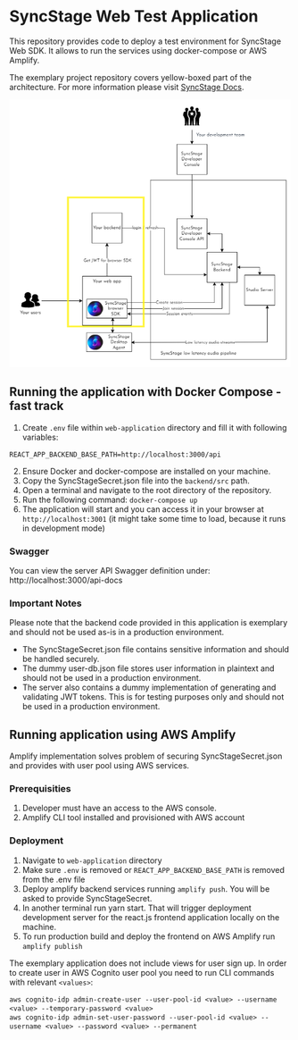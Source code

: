 # SyncStage Web Test Application

This repository provides code to deploy a test environment for SyncStage Web SDK. It allows to run the services using docker-compose or AWS Amplify.

The exemplary project repository covers yellow-boxed part of the architecture. For more information please visit [SyncStage Docs](https://docs.sync-stage.com/web/overview).

![alt Architecture](./assets/arch.png)

## Running the application with Docker Compose - fast track

1. Create `.env` file within `web-application` directory and fill it with following variables:

```
REACT_APP_BACKEND_BASE_PATH=http://localhost:3000/api
```

2. Ensure Docker and docker-compose are installed on your machine.
3. Copy the SyncStageSecret.json file into the `backend/src` path.
4. Open a terminal and navigate to the root directory of the repository.
5. Run the following command: `docker-compose up`
6. The application will start and you can access it in your browser at `http://localhost:3001` (it might take some time to load, because it runs in development mode)

### Swagger

You can view the server API Swagger definition under: http://localhost:3000/api-docs 

### Important Notes

Please note that the backend code provided in this application is exemplary and should not be used as-is in a production environment.

* The SyncStageSecret.json file contains sensitive information and should be handled securely.
* The dummy user-db.json file stores user information in plaintext and should not be used in a production environment.
* The server also contains a dummy implementation of generating and validating JWT tokens. This is for testing purposes only and should not be used in a production environment.

## Running application using AWS Amplify

Amplify implementation solves problem of securing SyncStageSecret.json and provides with user pool using AWS services. 

### Prerequisities 

1. Developer must have an access to the AWS console.
2. Amplify CLI tool installed and provisioned with AWS account

### Deployment

1. Navigate to `web-application` directory
2. Make sure `.env` is removed or `REACT_APP_BACKEND_BASE_PATH` is removed from the .env file
3. Deploy amplify backend services running `amplify push`. You will be asked to provide SyncStageSecret.
4. In another terminal run yarn start. That will trigger deployment development server for the react.js frontend application locally on the machine.
5. To run production build and deploy the frontend on AWS Amplify run `amplify publish`



The exemplary application does not include views for user sign up. In order to create user in AWS Cognito user pool you need to run CLI commands with relevant `<values>`:
```
aws cognito-idp admin-create-user --user-pool-id <value> --username <value> --temporary-password <value>
aws cognito-idp admin-set-user-password --user-pool-id <value> --username <value> --password <value> --permanent
```

